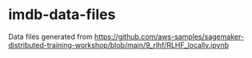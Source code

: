 # imdb-data-files
Data files generated from https://github.com/aws-samples/sagemaker-distributed-training-workshop/blob/main/9_rlhf/RLHF_locally.ipynb
